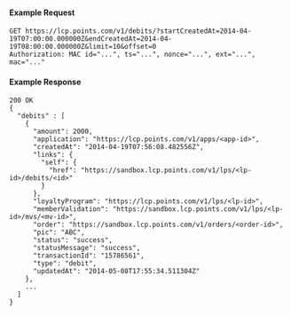 #### Example Request

    GET https://lcp.points.com/v1/debits/?startCreatedAt=2014-04-19T07:00:00.000000Z&endCreatedAt=2014-04-19T08:00:00.000000Z&limit=10&offset=0
    Authorization: MAC id="...", ts="...", nonce="...", ext="...", mac="..."

#### Example Response

    200 OK
    {
      "debits" : [
        {
          "amount": 2000,
          "application": "https://lcp.points.com/v1/apps/<app-id>",
          "createdAt": "2014-04-19T07:56:08.482556Z",
          "links": {
            "self": {
              "href": "https://sandbox.lcp.points.com/v1/lps/<lp-id>/debits/<id>"
            }
          },
          "loyaltyProgram": "https://lcp.points.com/v1/lps/<lp-id>",
          "memberValidation": "https://sandbox.lcp.points.com/v1/lps/<lp-id>/mvs/<mv-id>",
          "order": "https://sandbox.lcp.points.com/v1/orders/<order-id>",
          "pic": "ABC",
          "status": "success",
          "statusMessage": "success",
          "transactionId": "15786561",
          "type": "debit",
          "updatedAt": "2014-05-08T17:55:34.511304Z"
        },
        ...
      ]
    }


